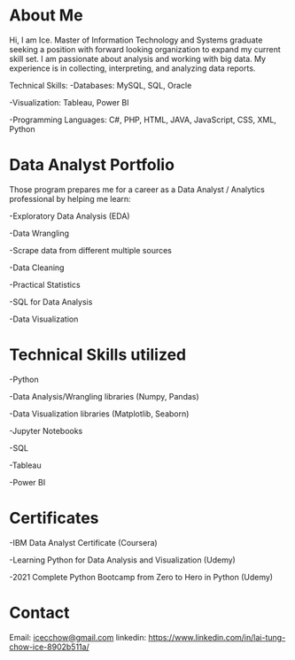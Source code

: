# About Me
Hi, I am Ice. 
Master of Information Technology and Systems graduate seeking a position with forward looking organization to expand my current skill set. 
I am passionate about analysis and working with big data. My experience is in collecting, interpreting, and analyzing data reports. 


Technical Skills:
  -Databases:	MySQL, SQL, Oracle
  
  -Visualization:    Tableau, Power BI
  
  -Programming Languages:  C#, PHP, HTML, JAVA, JavaScript, CSS, XML, Python

# Data Analyst Portfolio
Those program prepares me for a career as a Data Analyst / Analytics professional by helping me learn:

  -Exploratory Data Analysis (EDA)  

  -Data Wrangling
  
  -Scrape data from different multiple sources

  -Data Cleaning

  -Practical Statistics

  -SQL for Data Analysis

  -Data Visualization 

# Technical Skills utilized

  -Python

  -Data Analysis/Wrangling libraries (Numpy, Pandas)

  -Data Visualization libraries (Matplotlib, Seaborn)

  -Jupyter Notebooks

  -SQL
  
  -Tableau
  
  -Power BI
  
  # Certificates
  
  -IBM Data Analyst Certificate (Coursera)
  
  -Learning Python for Data Analysis and Visualization (Udemy)
  
  -2021 Complete Python Bootcamp from Zero to Hero in Python (Udemy)
  
   # Contact
   Email: icecchow@gmail.com
   linkedin: https://www.linkedin.com/in/lai-tung-chow-ice-8902b511a/
  

